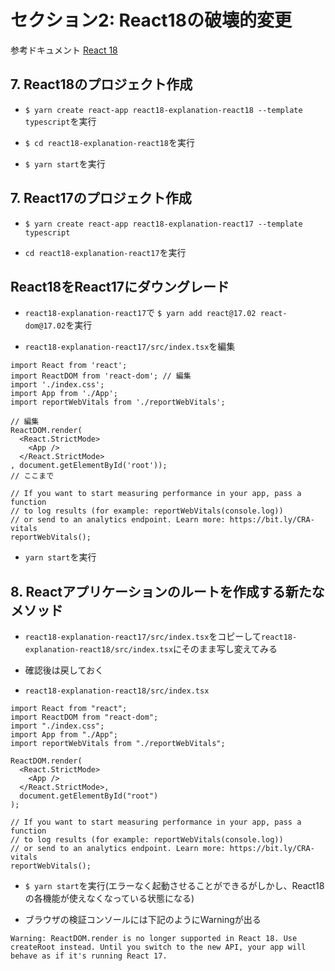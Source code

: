 # セクション2: React18の破壊的変更

参考ドキュメント [React 18](https://ja.reactjs.org/blog/2022/03/29/react-v18.html) <br>

## 7. React18のプロジェクト作成

+ `$ yarn create react-app react18-explanation-react18 --template typescript`を実行<br>

+ `$ cd react18-explanation-react18`を実行<br>

+ `$ yarn start`を実行<br>

## 7. React17のプロジェクト作成

+ `$ yarn create react-app react18-explanation-react17 --template typescript`<br>

+ `cd react18-explanation-react17`を実行<br>

## React18をReact17にダウングレード

+ `react18-explanation-react17`で `$ yarn add react@17.02 react-dom@17.02`を実行<br>

+ `react18-explanation-react17/src/index.tsx`を編集<br>

```tsx:index.tsx
import React from 'react';
import ReactDOM from 'react-dom'; // 編集
import './index.css';
import App from './App';
import reportWebVitals from './reportWebVitals';

// 編集
ReactDOM.render(
  <React.StrictMode>
    <App />
  </React.StrictMode>
, document.getElementById('root'));
// ここまで

// If you want to start measuring performance in your app, pass a function
// to log results (for example: reportWebVitals(console.log))
// or send to an analytics endpoint. Learn more: https://bit.ly/CRA-vitals
reportWebVitals();
```

+ `yarn start`を実行<br>

## 8. Reactアプリケーションのルートを作成する新たなメソッド

+ `react18-explanation-react17/src/index.tsx`をコピーして`react18-explanation-react18/src/index.tsx`にそのまま写し変えてみる<br>

+ 確認後は戻しておく<br>

+ `react18-explanation-react18/src/index.tsx`<br>

```tsx:index.tsx
import React from "react";
import ReactDOM from "react-dom";
import "./index.css";
import App from "./App";
import reportWebVitals from "./reportWebVitals";

ReactDOM.render(
  <React.StrictMode>
    <App />
  </React.StrictMode>,
  document.getElementById("root")
);

// If you want to start measuring performance in your app, pass a function
// to log results (for example: reportWebVitals(console.log))
// or send to an analytics endpoint. Learn more: https://bit.ly/CRA-vitals
reportWebVitals();
```

+ `$ yarn start`を実行(エラーなく起動させることができるがしかし、React18の各機能が使えなくなっている状態になる)<br>

+ ブラウザの検証コンソールには下記のようにWarningが出る<br>

```:console
Warning: ReactDOM.render is no longer supported in React 18. Use createRoot instead. Until you switch to the new API, your app will behave as if it's running React 17.
```
